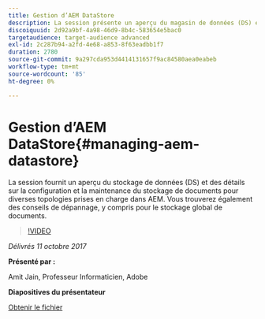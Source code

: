 ```yaml
---
title: Gestion d’AEM DataStore
description: La session présente un aperçu du magasin de données (DS) et des détails sur la configuration et la maintenance du stockage global de documents pour diverses topologies prises en charge dans AEM. Vous trouverez également des conseils de dépannage, y compris pour le stockage global de documents.
discoiquuid: 2d92a9bf-4a98-46d9-8b4c-583654e5bac0
targetaudience: target-audience advanced
exl-id: 2c287b94-a2fd-4e68-a853-8f63eadbb1f7
duration: 2780
source-git-commit: 9a297cda953d4414131657f9ac84580aea0eabeb
workflow-type: tm+mt
source-wordcount: '85'
ht-degree: 0%

---
```


# Gestion d’AEM DataStore{#managing-aem-datastore}

La session fournit un aperçu du stockage de données (DS) et des détails sur la configuration et la maintenance du stockage de documents pour diverses topologies prises en charge dans AEM. Vous trouverez également des conseils de dépannage, y compris pour le stockage global de documents.

>[!VIDEO](https://video.tv.adobe.com/v/20422/?quality=9)

*Délivrés 11 octobre 2017*

**Présenté par :**

Amit Jain, Professeur Informaticien, Adobe

**Diapositives du présentateur**

[Obtenir le fichier](assets/managing-aem-datastoreoct17.pdf)
<!--
[Get back to the Overview](https://helpx.adobe.com/experience-manager/kt/eseminars/gems/aem-index.html)
-->
